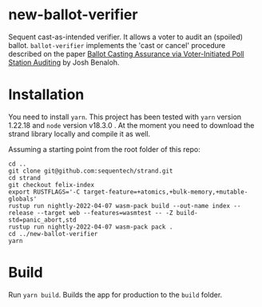 # new-ballot-verifier

Sequent cast-as-intended verifier. It allows a voter to audit an (spoiled) ballot. `ballot-verifier` implements the 'cast or cancel' procedure described on the paper [Ballot Casting Assurance via Voter-Initiated Poll Station Auditing](https://www.usenix.org/legacy/event/evt07/tech/full_papers/benaloh/benaloh.pdf) by Josh Benaloh.

# Installation

You need to install `yarn`. This project has been tested with `yarn` version 1.22.18 and `node` version v18.3.0 . At the moment you need to download the strand library locally and compile it as well.

Assuming a starting point from the root folder of this repo:

```
cd ..
git clone git@github.com:sequentech/strand.git
cd strand
git checkout felix-index
export RUSTFLAGS='-C target-feature=+atomics,+bulk-memory,+mutable-globals'
rustup run nightly-2022-04-07 wasm-pack build --out-name index --release --target web --features=wasmtest -- -Z build-std=panic_abort,std
rustup run nightly-2022-04-07 wasm-pack pack .
cd ../new-ballot-verifier
yarn
```

# Build

Run `yarn build`. Builds the app for production to the `build` folder.
